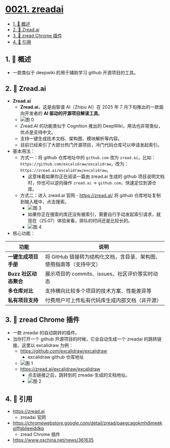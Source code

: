 # [0021. zreadai](https://github.com/tnotesjs/TNotes.git-notes/tree/main/notes/0021.%20zreadai)

<!-- region:toc -->

- [1. 📝 概述](#1--概述)
- [2. 📒 Zread.ai](#2--zreadai)
- [3. 📒 zread Chrome 插件](#3--zread-chrome-插件)
- [4. 🔗 引用](#4--引用)

<!-- endregion:toc -->

## 1. 📝 概述

- 一款类似于 deepwiki 的用于辅助学习 github 开源项目的工具。

## 2. 📒 Zread.ai

- **Zread.ai**
  - **Zread.ai**，这是由智谱 AI（Zhipu AI）在 2025 年 7 月下旬推出的一款面向开发者的 **AI 驱动的开源项目解读工具**。
  - ![图 0](https://cdn.jsdelivr.net/gh/tnotesjs/imgs@main/2025-07-25-23-09-13.png)
  - Zread.AI 的功能类似于 Cognition 推出的 DeepWiki，用法也非常类似，优点是支持中文。
  - 支持一键生成技术文档、架构图、模块解析等内容。
  - 目前已经索引了大部分热门开源项目，冷门代码仓库可以申请发起索引。
- 基本用法：
  - 方式一：将 github 仓库地址中的 `github.com` 改为 `zread.ai`，比如：`https://github.com/excalidraw/excalidraw`，改为：`https://zread.ai/excalidraw/excalidraw`。
    - 这意味着如果你正在阅读一篇由 zread.ai 生成的 github 项目说明文档时，你也可以逆向操作 `zread.ai` -> `github.com`，快速定位到源仓库。
  - 方式二：进入 zread.ai 官网 - https://zread.ai/ 将 github 仓库地址复制到输入框中，点击搜索。
    - ![图 3](https://cdn.jsdelivr.net/gh/tnotesjs/imgs@main/2025-07-25-23-21-19.png)
    - 如果你正在搜索的库还没有被索引，需要自行手动发起索引请求，就现在（25.07）体验来看，排队的时间还是比较长的。
    - ![图 4](https://cdn.jsdelivr.net/gh/tnotesjs/imgs@main/2025-07-26-13-17-42.png)
- 核心功能：

| **功能** | **说明** |
| --- | --- |
| **一键生成项目手册** | 将 GitHub 链接转为结构化文档，含目录、架构图、使用指南等（支持中文） |
| **Buzz 社区动态聚合** | 展示项目的 commits、issues、社区评价等实时动态 |
| **多仓库对比** | 支持横向比较多个项目的技术方案、性能差异等 |
| **私有项目支持** | 付费用户可上传私有代码库生成内部文档（非开源） |

## 3. 📒 zread Chrome 插件

- 一款 zreadai 的自动跳转的插件。
- 当你打开一个 github 开源项目的时候，它会自动生成一个 zreadai 的跳转链接。这里以 excalidraw 为例：
  - https://github.com/excalidraw/excalidraw
    - excalidraw github 仓库地址
  - ![图 1](https://cdn.jsdelivr.net/gh/tnotesjs/imgs@main/2025-07-25-23-11-49.png)
  - https://zread.ai/excalidraw/excalidraw
    - 点击链接之后，跳转到的 zreadai 生成的文档地址。
    - ![图 2](https://cdn.jsdelivr.net/gh/tnotesjs/imgs@main/2025-07-25-23-13-29.png)

## 4. 🔗 引用

- https://zread.ai
  - zreadai 官网
- https://chromewebstore.google.com/detail/zread/paegcagokmhdjmeekgjffgblieejddkp
  - zread Chrome 插件
- https://www.oschina.net/news/361635
